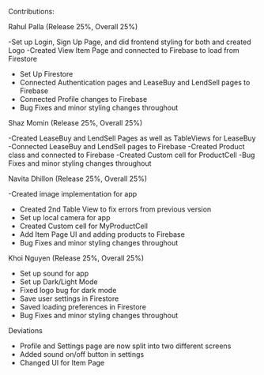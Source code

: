 Contributions:

Rahul Palla (Release 25%, Overall 25%)

-Set up Login, Sign Up Page, and did frontend styling for both and created Logo
-Created View Item Page and connected to Firebase to load from Firestore
- Set Up Firestore
- Connected Authentication pages and LeaseBuy and LendSell pages to Firebase
- Connected Profile changes to Firebase
- Bug Fixes and minor styling changes throughout

Shaz Momin  (Release 25%, Overall 25%)

-Created LeaseBuy and LendSell Pages as well as TableViews for LeaseBuy
-Connected LeaseBuy and LendSell pages to Firebase
-Created Product class and connected to Firebase
-Created Custom cell for ProductCell
-Bug Fixes and minor styling changes throughout

Navita Dhillon  (Release 25%, Overall 25%)

-Created image implementation for app
- Created 2nd Table View to fix errors from previous version
- Set up local camera for app
- Created Custom cell for MyProductCell
- Add Item Page UI and adding products to Firebase
- Bug Fixes and minor styling changes throughout

Khoi Nguyen  (Release 25%, Overall 25%)

- Set up sound for app
- Set up Dark/Light Mode
- Fixed logo bug for dark mode
- Save user settings in Firestore
- Saved loading preferences in Firestore
- Bug Fixes and minor styling changes throughout  

Deviations
- Profile and Settings page are now split into two different screens
- Added sound on/off button in settings
- Changed UI for Item Page

